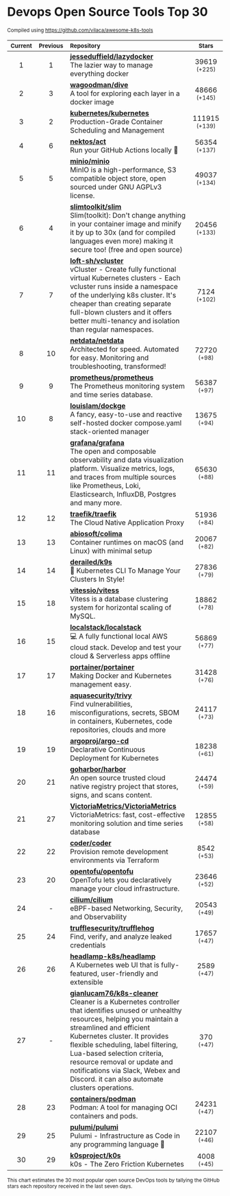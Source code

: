 # Devops Open Source Tools Top 30
<sup>Compiled using https://github.com/vilaca/awesome-k8s-tools</sup>
<div align="center">

|<sub>Current</sub>|<sub>Previous</sub>|<sub>Repository</sub>|<sub>Stars</sub>|
|:---:|:---:|:---|:---:|
|1|1|[**jesseduffield/lazydocker**](https://github.com/jesseduffield/lazydocker)<br/>The lazier way to manage everything docker|39619 <sup>(+225)</sup>|
|2|3|[**wagoodman/dive**](https://github.com/wagoodman/dive)<br/>A tool for exploring each layer in a docker image|48666 <sup>(+145)</sup>|
|3|2|[**kubernetes/kubernetes**](https://github.com/kubernetes/kubernetes)<br/>Production-Grade Container Scheduling and Management|111915 <sup>(+139)</sup>|
|4|6|[**nektos/act**](https://github.com/nektos/act)<br/>Run your GitHub Actions locally 🚀|56354 <sup>(+137)</sup>|
|5|5|[**minio/minio**](https://github.com/minio/minio)<br/>MinIO is a high-performance, S3 compatible object store, open sourced under GNU AGPLv3 license.|49037 <sup>(+134)</sup>|
|6|4|[**slimtoolkit/slim**](https://github.com/slimtoolkit/slim)<br/>Slim(toolkit): Don't change anything in your container image and minify it by up to 30x (and for compiled languages even more) making it secure too! (free and open source)|20456 <sup>(+133)</sup>|
|7|7|[**loft-sh/vcluster**](https://github.com/loft-sh/vcluster)<br/>vCluster - Create fully functional virtual Kubernetes clusters - Each vcluster runs inside a namespace of the underlying k8s cluster. It's cheaper than creating separate full-blown clusters and it offers better multi-tenancy and isolation than regular namespaces.|7124 <sup>(+102)</sup>|
|8|10|[**netdata/netdata**](https://github.com/netdata/netdata)<br/>Architected for speed. Automated for easy. Monitoring and troubleshooting, transformed!|72720 <sup>(+98)</sup>|
|9|9|[**prometheus/prometheus**](https://github.com/prometheus/prometheus)<br/>The Prometheus monitoring system and time series database.|56387 <sup>(+97)</sup>|
|10|8|[**louislam/dockge**](https://github.com/louislam/dockge)<br/>A fancy, easy-to-use and reactive self-hosted docker compose.yaml stack-oriented manager|13675 <sup>(+94)</sup>|
|11|11|[**grafana/grafana**](https://github.com/grafana/grafana)<br/>The open and composable observability and data visualization platform. Visualize metrics, logs, and traces from multiple sources like Prometheus, Loki, Elasticsearch, InfluxDB, Postgres and many more. |65630 <sup>(+88)</sup>|
|12|12|[**traefik/traefik**](https://github.com/traefik/traefik)<br/>The Cloud Native Application Proxy|51936 <sup>(+84)</sup>|
|13|13|[**abiosoft/colima**](https://github.com/abiosoft/colima)<br/>Container runtimes on macOS (and Linux) with minimal setup|20067 <sup>(+82)</sup>|
|14|14|[**derailed/k9s**](https://github.com/derailed/k9s)<br/>🐶 Kubernetes CLI To Manage Your Clusters In Style!|27836 <sup>(+79)</sup>|
|15|18|[**vitessio/vitess**](https://github.com/vitessio/vitess)<br/>Vitess is a database clustering system for horizontal scaling of MySQL.|18862 <sup>(+78)</sup>|
|16|15|[**localstack/localstack**](https://github.com/localstack/localstack)<br/>💻 A fully functional local AWS cloud stack. Develop and test your cloud & Serverless apps offline|56869 <sup>(+77)</sup>|
|17|17|[**portainer/portainer**](https://github.com/portainer/portainer)<br/>Making Docker and Kubernetes management easy.|31428 <sup>(+76)</sup>|
|18|16|[**aquasecurity/trivy**](https://github.com/aquasecurity/trivy)<br/>Find vulnerabilities, misconfigurations, secrets, SBOM in containers, Kubernetes, code repositories, clouds and more|24117 <sup>(+73)</sup>|
|19|19|[**argoproj/argo-cd**](https://github.com/argoproj/argo-cd)<br/>Declarative Continuous Deployment for Kubernetes|18238 <sup>(+61)</sup>|
|20|21|[**goharbor/harbor**](https://github.com/goharbor/harbor)<br/>An open source trusted cloud native registry project that stores, signs, and scans content.|24474 <sup>(+59)</sup>|
|21|27|[**VictoriaMetrics/VictoriaMetrics**](https://github.com/VictoriaMetrics/VictoriaMetrics)<br/>VictoriaMetrics: fast, cost-effective monitoring solution and time series database|12855 <sup>(+58)</sup>|
|22|22|[**coder/coder**](https://github.com/coder/coder)<br/>Provision remote development environments via Terraform|8542 <sup>(+53)</sup>|
|23|20|[**opentofu/opentofu**](https://github.com/opentofu/opentofu)<br/>OpenTofu lets you declaratively manage your cloud infrastructure.|23646 <sup>(+52)</sup>|
|24|-|[**cilium/cilium**](https://github.com/cilium/cilium)<br/>eBPF-based Networking, Security, and Observability|20543 <sup>(+49)</sup>|
|25|24|[**trufflesecurity/trufflehog**](https://github.com/trufflesecurity/trufflehog)<br/>Find, verify, and analyze leaked credentials|17657 <sup>(+47)</sup>|
|26|26|[**headlamp-k8s/headlamp**](https://github.com/headlamp-k8s/headlamp)<br/>A Kubernetes web UI that is fully-featured, user-friendly and extensible|2589 <sup>(+47)</sup>|
|27|-|[**gianlucam76/k8s-cleaner**](https://github.com/gianlucam76/k8s-cleaner)<br/>Cleaner is a Kubernetes controller that identifies unused or unhealthy resources, helping you maintain a streamlined and efficient Kubernetes cluster. It provides flexible scheduling, label filtering, Lua-based selection criteria, resource removal or update and notifications via Slack, Webex and Discord. it can also automate clusters operations.|370 <sup>(+47)</sup>|
|28|23|[**containers/podman**](https://github.com/containers/podman)<br/>Podman: A tool for managing OCI containers and pods.|24231 <sup>(+47)</sup>|
|29|25|[**pulumi/pulumi**](https://github.com/pulumi/pulumi)<br/>Pulumi - Infrastructure as Code in any programming language 🚀|22107 <sup>(+46)</sup>|
|30|29|[**k0sproject/k0s**](https://github.com/k0sproject/k0s)<br/>k0s - The Zero Friction Kubernetes|4008 <sup>(+45)</sup>|


</div>

<sub>This chart estimates the 30 most popular open source DevOps tools by tallying the GitHub stars each repository received in the last seven days.</sub>
